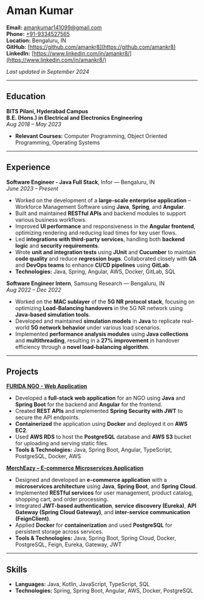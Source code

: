 # Aman Kumar

**Email:** [amankumar141099@gmail.com](mailto:amankumar141099@gmail.com)  
**Phone:** [+91-9334527565](tel:+91-9334527565)  
**Location:** Bengaluru, IN  
**GitHub:** [https://github.com/amankr8](https://github.com/amankr8)  
**LinkedIn:** [https://www.linkedin.com/in/amankr8/](https://www.linkedin.com/in/amankr8/)

_Last updated in September 2024_

---

## Education

**BITS Pilani, Hyderabad Campus**  
**B.E. (Hons.) in Electrical and Electronics Engineering**  
_Aug 2018 – May 2023_

- **Relevant Courses:** Computer Programming, Object Oriented Programming, Operating Systems

---

## Experience

**Software Engineer - Java Full Stack**, Infor — Bengaluru, IN  
_June 2023 – Present_

- Worked on the development of a **large-scale enterprise application** – Workforce Management Software using **Java**, **Spring**, and **Angular**.
- Built and maintained **RESTful APIs** and backend modules to support various business workflows.
- Improved **UI performance** and responsiveness in the **Angular frontend**, optimizing rendering and reducing load times for key user flows.
- Led **integrations with third-party services**, handling both **backend logic** and **security requirements**.
- Wrote **unit and integration tests** using **JUnit** and **Cucumber** to maintain **code quality** and reduce **regression bugs**. Collaborated closely with **QA** and **DevOps teams** to enhance **CI/CD pipelines** using **GitLab**.
- **Technologies:** Java, Spring, Angular, AWS, Docker, GitLab, SQL

**Software Engineer Intern**, Samsung Research — Bengaluru, IN  
_Aug 2022 – Dec 2022_

- Worked on the **MAC sublayer** of the **5G NR protocol stack**, focusing on optimizing **Load-Balancing handovers** in the 5G NR network using **Java-based simulation tools**.
- Developed and maintained **simulation models** in **Java** to replicate real-world **5G network behavior** under various load scenarios.
- Implemented **performance analysis modules** using **Java collections** and **multithreading**, resulting in a **27% improvement** in handover efficiency through a **novel load-balancing algorithm**.

---

## Projects

**[FURIDA NGO - Web Application](https://furida.org/)**

- Developed a **full-stack web application** for an NGO using **Java** and **Spring Boot** for the backend and **Angular** for the frontend.
- Created **REST APIs** and implemented **Spring Security with JWT** to secure the API endpoints.
- **Containerized** the application using **Docker** and deployed it on **AWS EC2**.
- Used **AWS RDS** to host the **PostgreSQL** database and **AWS S3** bucket for uploading and serving static files.
- **Tools & Technologies:** Java, Spring Boot, Angular, TypeScript, PostgreSQL, Docker, AWS

**[MerchEazy – E-commerce Microservices Application](https://mercheazy.com/)**

- Designed and developed an **e-commerce application** with a **microservices architecture** using **Java**, **Spring Boot**, and **Spring Cloud**.
- Implemented **RESTful services** for user management, product catalog, shopping cart, and order processing.
- Integrated **JWT-based authentication**, **service discovery (Eureka)**, **API Gateway (Spring Cloud Gateway)**, and **inter-service communication (FeignClient)**.
- Applied **Docker** for **containerization** and used **PostgreSQL** for persistent storage across services.
- **Tools & Technologies:** Java, Spring Boot, Spring Cloud, Docker, PostgreSQL, Feign, Eureka, Gateway, JWT

---

## Skills

- **Languages:** Java, Kotlin, JavaScript, TypeScript, SQL
- **Technologies:** Spring, Spring Boot, Angular, AWS, Docker, PostgreSQL
